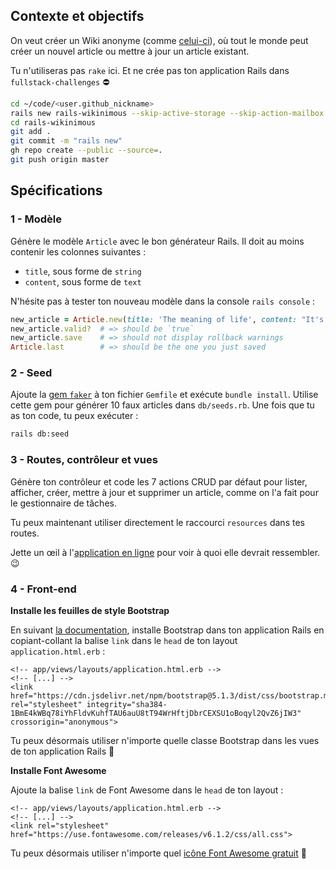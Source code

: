 ## Contexte et objectifs

On veut créer un Wiki anonyme (comme [celui-ci](https://wagon-wikinimous.herokuapp.com)), où tout le monde peut créer un nouvel article ou mettre à jour un article existant.

Tu n'utiliseras pas `rake` ici. Et ne crée pas ton application Rails dans `fullstack-challenges` ⛔️

```bash
cd ~/code/<user.github_nickname>
rails new rails-wikinimous --skip-active-storage --skip-action-mailbox
cd rails-wikinimous
git add .
git commit -m "rails new"
gh repo create --public --source=.
git push origin master
```

## Spécifications

### 1 - Modèle

Génère le modèle `Article` avec le bon générateur Rails. Il doit au moins contenir les colonnes suivantes :

- `title`, sous forme de `string`
- `content`, sous forme de `text`

N'hésite pas à tester ton nouveau modèle dans la console `rails console` :

```ruby
new_article = Article.new(title: 'The meaning of life', content: "It's 42!")
new_article.valid?  # => should be `true`
new_article.save    # => should not display rollback warnings
Article.last        # => should be the one you just saved
```

### 2 - Seed

Ajoute la [gem `faker`](https://github.com/stympy/faker) à ton fichier `Gemfile` et exécute `bundle install`. Utilise cette gem pour générer 10 faux articles dans `db/seeds.rb`. Une fois que tu as ton code, tu peux exécuter :

```bash
rails db:seed
```

### 3 - Routes, contrôleur et vues

Génère ton contrôleur et code les 7 actions CRUD par défaut pour lister, afficher, créer, mettre à jour et supprimer un article, comme on l'a fait pour le gestionnaire de tâches.

Tu peux maintenant utiliser directement le raccourci `resources` dans tes routes.

Jette un œil à l'[application en ligne](https://wagon-wikinimous.herokuapp.com) pour voir à quoi elle devrait ressembler. 😉

### 4 - Front-end

**Installe les feuilles de style Bootstrap**

En suivant [la documentation](https://getbootstrap.com/docs/5.1/getting-started/introduction/#css), installe Bootstrap dans ton application Rails en copiant-collant la balise `link` dans le `head` de ton layout `application.html.erb` :

```erb
<!-- app/views/layouts/application.html.erb -->
<!-- [...] -->
<link href="https://cdn.jsdelivr.net/npm/bootstrap@5.1.3/dist/css/bootstrap.min.css" rel="stylesheet" integrity="sha384-1BmE4kWBq78iYhFldvKuhfTAU6auU8tT94WrHftjDbrCEXSU1oBoqyl2QvZ6jIW3" crossorigin="anonymous">
```

Tu peux désormais utiliser n'importe quelle classe Bootstrap dans les vues de ton application Rails 🎉

**Installe Font Awesome**

Ajoute la balise `link` de Font Awesome dans le `head` de ton layout :

```erb
<!-- app/views/layouts/application.html.erb -->
<!-- [...] -->
<link rel="stylesheet" href="https://use.fontawesome.com/releases/v6.1.2/css/all.css">
```

Tu peux désormais utiliser n'importe quel [icône Font Awesome gratuit](https://fontawesome.com/search?m=free) 🎉
